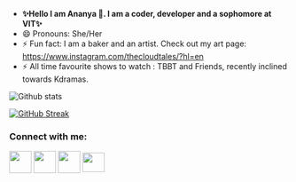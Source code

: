 
<!--
**ananyap18/ananyap18** is a ✨ _special_ ✨ repository because its `README.md` (this file) appears on your GitHub profile. -->

- **✨Hello I am Ananya 👋. I am a coder, developer and a sophomore at VIT✨**
- 😄 Pronouns: She/Her
- ⚡ Fun fact: I am a baker and an artist. Check out my art page: https://www.instagram.com/thecloudtales/?hl=en
- ⚡ All time favourite shows to watch : TBBT and Friends, recently inclined towards Kdramas.



![Github stats](https://github-readme-stats.vercel.app/api?username=ananyap18)

[![GitHub Streak](http://github-readme-streak-stats.herokuapp.com?user=ananyap18&theme=elegant&date_format=M%20j%5B%2C%20Y%5D)](https://git.io/streak-stats)

<h3 align="left">Connect with me:</h3>
<p align="left">
<a href="https://twitter.com/_ananyaprasad" target="blank"><img align="center" src="https://cdn-icons-png.flaticon.com/512/124/124021.png" alt="" height="40" width="40" /></a> <t>
<a href="https://www.linkedin.com/in/ananyaprasad2307/" target="blank"><img align="center" src="https://cdn-icons-png.flaticon.com/512/174/174857.png" alt="" height="40" width="40" /></a>
<a href="https://www.instagram.com/ananyaprasad_/" target="blank"><img align="center" src="https://upload.wikimedia.org/wikipedia/commons/thumb/a/a5/Instagram_icon.png/2048px-Instagram_icon.png" alt="" height="40" width="40" /></a>
<a href="mailto:someone@example.com" target="blank"><img align="center" src="https://upload.wikimedia.org/wikipedia/commons/thumb/7/7e/Gmail_icon_%282020%29.svg/1024px-Gmail_icon_%282020%29.svg.png" alt="" height="35" width="40" /></a>
</p>
